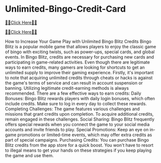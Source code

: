 # Unlimited-Bingo-Credit-Card


[🎍🎍Click Here🎍🎍](https://telegra.ph/Get-02-27)



[🎍🎍Click Here🎍🎍](https://telegra.ph/Get-02-27)


How to Increase Your Game Play with Unlimited Bingo Blitz Credits Bingo Blitz is a popular mobile game that allows players to enjoy the classic game of bingo with exciting twists, such as power-ups, special cards, and global events.  In Bingo Blitz, credits are necessary for purchasing new cards and participating in game-related activities. Even though there are legitimate ways to earn credits, many gamers are looking for shortcuts to get an unlimited supply to improve their gaming experience. Firstly, it's important to note that acquiring unlimited credits through cheats or hacks is against the game's terms of service and can result in account suspension or banning.  Utilizing legitimate credit-earning methods is always recommended. There are a few effective ways to earn credits: Daily Bonuses: Bingo Blitz rewards players with daily login bonuses, which often include credits.  Make sure to log in every day to collect these rewards.
 Completing Challenges: The game features various challenges and missions that grant credits upon completion.  To acquire additional credits, remain engaged in these challenges. Social Sharing: Bingo Blitz frequently offers special rewards when you connect the game to your social media accounts and invite friends to play.
 Special Promotions: Keep an eye on in-game promotions or limited-time events, which may offer extra credits as part of special campaigns.
 Purchasing Credits: You can purchase Bingo Blitz credits from the app store for a quick boost. You won't have to resort to illegal means to get your hands on these strategies if you keep playing the game and use them.
